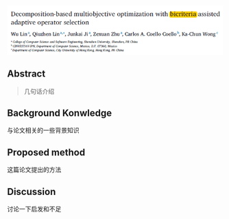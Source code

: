 ![image.png](assets/20210130172318-0wna8sa-image.png)

## Abstract

> 几句话介绍
>

## Background Konwledge

与论文相关的一些背景知识

## Proposed method

这篇论文提出的方法

## Discussion

讨论一下启发和不足